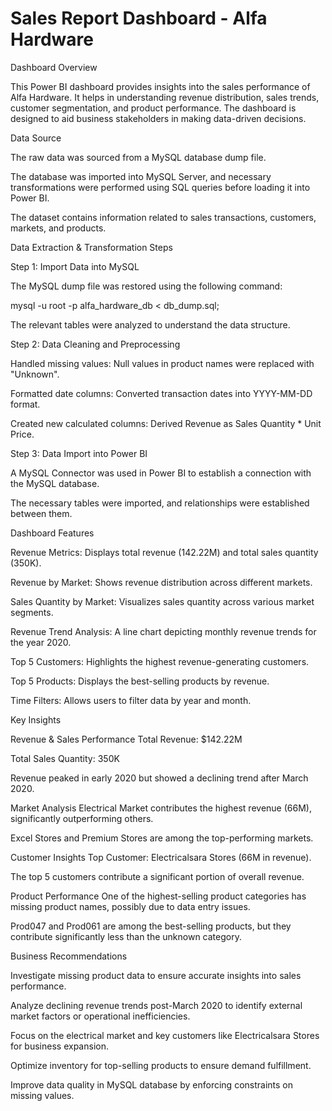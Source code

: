 # Sales Report Dashboard - Alfa Hardware
Dashboard Overview

This Power BI dashboard provides insights into the sales performance of Alfa Hardware. It helps in understanding revenue distribution, sales trends, customer segmentation, and product performance. The dashboard is designed to aid business stakeholders in making data-driven decisions.

Data Source

The raw data was sourced from a MySQL database dump file.

The database was imported into MySQL Server, and necessary transformations were performed using SQL queries before loading it into Power BI.

The dataset contains information related to sales transactions, customers, markets, and products.

Data Extraction & Transformation Steps

Step 1: Import Data into MySQL

The MySQL dump file was restored using the following command:

mysql -u root -p alfa_hardware_db < db_dump.sql;

The relevant tables were analyzed to understand the data structure.

Step 2: Data Cleaning and Preprocessing

Handled missing values: Null values in product names were replaced with "Unknown".

Formatted date columns: Converted transaction dates into YYYY-MM-DD format.

Created new calculated columns: Derived Revenue as Sales Quantity * Unit Price.

Step 3: Data Import into Power BI

A MySQL Connector was used in Power BI to establish a connection with the MySQL database.

The necessary tables were imported, and relationships were established between them.

Dashboard Features

Revenue Metrics: Displays total revenue (142.22M) and total sales quantity (350K).

Revenue by Market: Shows revenue distribution across different markets.

Sales Quantity by Market: Visualizes sales quantity across various market segments.

Revenue Trend Analysis: A line chart depicting monthly revenue trends for the year 2020.

Top 5 Customers: Highlights the highest revenue-generating customers.

Top 5 Products: Displays the best-selling products by revenue.

Time Filters: Allows users to filter data by year and month.

Key Insights

Revenue & Sales Performance
Total Revenue: $142.22M

Total Sales Quantity: 350K

Revenue peaked in early 2020 but showed a declining trend after March 2020.

Market Analysis
Electrical Market contributes the highest revenue (66M), significantly outperforming others.

Excel Stores and Premium Stores are among the top-performing markets.

Customer Insights
Top Customer: Electricalsara Stores (66M in revenue).

The top 5 customers contribute a significant portion of overall revenue.

Product Performance
One of the highest-selling product categories has missing product names, possibly due to data entry issues.

Prod047 and Prod061 are among the best-selling products, but they contribute significantly less than the unknown category.

Business Recommendations

Investigate missing product data to ensure accurate insights into sales performance.

Analyze declining revenue trends post-March 2020 to identify external market factors or operational inefficiencies.

Focus on the electrical market and key customers like Electricalsara Stores for business expansion.

Optimize inventory for top-selling products to ensure demand fulfillment.

Improve data quality in MySQL database by enforcing constraints on missing values.
